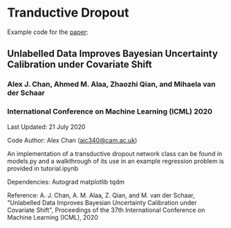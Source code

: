 # Tranductive Dropout

Example code for the [paper](https://arxiv.org/abs/2006.14988):

## Unlabelled Data Improves Bayesian Uncertainty Calibration under Covariate Shift

### Alex J. Chan, Ahmed M. Alaa, Zhaozhi Qian, and Mihaela van der Schaar

### International Conference on Machine Learning (ICML) 2020



Last Updated: 21 July 2020

Code Author: Alex Chan (ajc340@cam.ac.uk)

An implementation of a transductive dropout network class can be found in models.py and a walkthrough of its use in an example regression problem is provided in tutorial.ipynb

Dependencies:
Autograd
matplotlib
tqdm

Reference: 
A. J. Chan, A. M. Alaa, Z. Qian, and M. van der Schaar, "Unlabelled Data Improves Bayesian Uncertainty Calibration under Covariate Shift", Proceedings of the 37th International Conference on Machine Learning (ICML), 2020